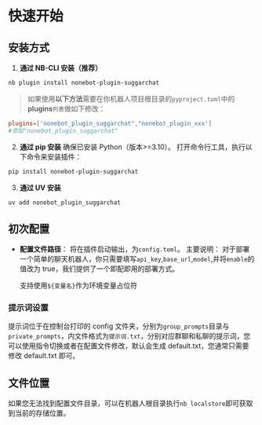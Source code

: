 # 快速开始

## 安装方式

1. **通过 NB-CLI 安装（推荐）**

```bash
nb plugin install nonebot-plugin-suggarchat
```

> 如果使用**以下方法**需要在你机器人项目根目录的`pyproject.toml`中的**plugins**`列表`做如下修改：

```toml
plugins=['nonebot_plugin_suggarchat","nonebot_plugin_xxx']
#添加"nonebot_plugin_suggarchat"
```

2. **通过 pip 安装**
   确保已安装 Python（版本>=3.10）。
   打开命令行工具，执行以下命令来安装插件：

```bash
pip install nonebot-plugin-suggarchat
```

3. **通过 UV 安装**

```bash
uv add nonebot_plugin_suggarchat
```

## 初次配置

- **配置文件路径**： 将在插件启动输出，为`config.toml`。
  主要说明：
  对于部署一个简单的聊天机器人，你只需要填写`api_key`,`base_url`,`model`,并将`enable`的值改为 true，我们提供了一个即配即用的部署方式。

  支持使用`${变量名}`作为环境变量占位符

### 提示词设置

提示词位于在控制台打印的 config 文件夹，分别为`group_prompts`目录与`private_prompts`，内文件格式为`提示词.txt`，分别对应群聊和私聊的提示词，您可以使用指令切换或者在配置文件修改，默认会生成 default.txt，您通常只需要修改 default.txt 即可。

## 文件位置

如果您无法找到配置文件目录，可以在机器人根目录执行`nb localstore`即可获取到当前的存储位置。
